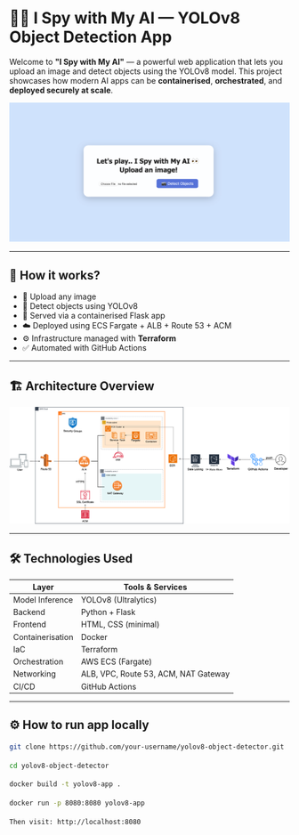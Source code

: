 # 🕵️‍♂️  I Spy with My AI — YOLOv8 Object Detection App

Welcome to **"I Spy with My AI"** — a powerful web application that lets you upload an image and detect objects using the YOLOv8 model. This project showcases how modern AI apps can be **containerised**, **orchestrated**, and **deployed securely at scale**.

![App UI](images/app-ui.png)

---

## 🚀 How it works?

- 📸 Upload any image
- 🧠 Detect objects using YOLOv8
- 🔁 Served via a containerised Flask app
- ☁️ Deployed using ECS Fargate + ALB + Route 53 + ACM
- ⚙️ Infrastructure managed with **Terraform**
- ✅ Automated with GitHub Actions

---

## 🏗️ Architecture Overview

![Architecture](images/architecture.png)

---

## 🛠️ Technologies Used

| Layer             | Tools & Services                                      |
|------------------|--------------------------------------------------------|
| Model Inference  | YOLOv8 (Ultralytics)                                   |
| Backend          | Python + Flask                                         |
| Frontend         | HTML, CSS (minimal)                                    |
| Containerisation | Docker                                                 |
| IaC              | Terraform                                              |
| Orchestration    | AWS ECS (Fargate)                                      |
| Networking       | ALB, VPC, Route 53, ACM, NAT Gateway                   |
| CI/CD            | GitHub Actions                                         |

---

## ⚙️ How to run app locally

```bash
git clone https://github.com/your-username/yolov8-object-detector.git  

cd yolov8-object-detector

docker build -t yolov8-app .

docker run -p 8080:8080 yolov8-app

Then visit: http://localhost:8080